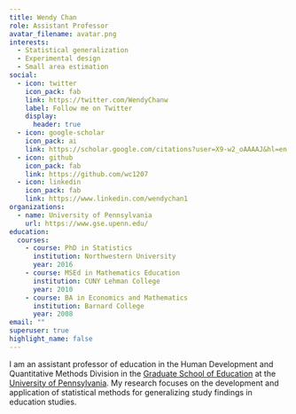 ```yaml
---
title: Wendy Chan
role: Assistant Professor
avatar_filename: avatar.png
interests:
  - Statistical generalization
  - Experimental design
  - Small area estimation
social:
  - icon: twitter
    icon_pack: fab
    link: https://twitter.com/WendyChanw
    label: Follow me on Twitter
    display:
      header: true
  - icon: google-scholar
    icon_pack: ai
    link: https://scholar.google.com/citations?user=X9-w2_oAAAAJ&hl=en
  - icon: github
    icon_pack: fab
    link: https://github.com/wc1207
  - icon: linkedin
    icon_pack: fab
    link: https://www.linkedin.com/wendychan1
organizations:
  - name: University of Pennsylvania
    url: https://www.gse.upenn.edu/
education:
  courses:
    - course: PhD in Statistics
      institution: Northwestern University
      year: 2016
    - course: MSEd in Mathematics Education
      institution: CUNY Lehman College
      year: 2010
    - course: BA in Economics and Mathematics
      institution: Barnard College
      year: 2008
email: ""
superuser: true
highlight_name: false
---
```

I am an assistant professor of education in the Human Development and Quantitative Methods Division in the [Graduate School of Education](https://www.gse.upenn.edu) at the [University of Pennsylvania](https://www.upenn.edu). My research focuses on the development and application of statistical methods for generalizing study findings in education studies.
